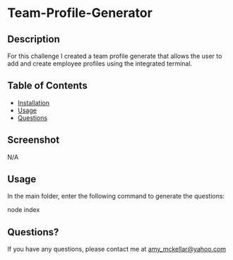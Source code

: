 # Team-Profile-Generator

## Description

For this challenge I created a team profile generate that allows the user to add and create employee profiles using the integrated terminal.

## Table of Contents

- [Installation](#installation)
- [Usage](#usage)
- [Questions](#questions)

## Screenshot

N/A

## Usage

In the main folder, enter the following command to generate the questions:

node index

## Questions?

If you have any questions, please contact me at amy_mckellar@yahoo.com
